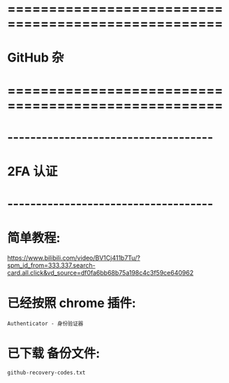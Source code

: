 # ==================================================== #
#                 GitHub  杂
# ==================================================== #



# ------------------------------------ #
#            2FA 认证
# ------------------------------------ #

# 简单教程:
https://www.bilibili.com/video/BV1Cj411b7Tu/?spm_id_from=333.337.search-card.all.click&vd_source=df0fa6bb68b75a198c4c3f59ce640962

# 已经按照 chrome 插件:
    Authenticator - 身份验证器

# 已下载 备份文件: 
    github-recovery-codes.txt














